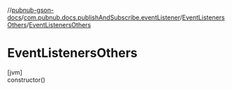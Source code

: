 //[pubnub-gson-docs](../../../index.md)/[com.pubnub.docs.publishAndSubscribe.eventListener](../index.md)/[EventListenersOthers](index.md)/[EventListenersOthers](-event-listeners-others.md)

# EventListenersOthers

[jvm]\
constructor()
